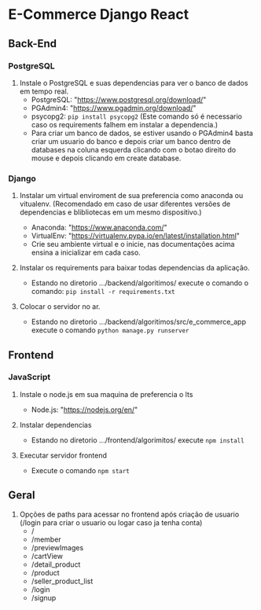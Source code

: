 # E-Commerce Django React

## Back-End

### PostgreSQL

1. Instale o PostgreSQL e suas dependencias para ver o banco de dados em tempo real.
    - PostgreSQL: "https://www.postgresql.org/download/"
    - PGAdmin4: "https://www.pgadmin.org/download/"
    - psycopg2: `pip install psycopg2`
    (Este comando só é necessario caso os requirements falhem em instalar a dependencia.)
    - Para criar um banco de dados, se estiver usando o PGAdmin4 basta criar um usuario do banco e depois criar um banco dentro de databases na coluna esquerda clicando com o botao direito do mouse e depois clicando em create database.
    
### Django

1. Instalar um virtual enviroment de sua preferencia como anaconda ou vitualenv.
    (Recomendado em caso de usar diferentes versões de dependencias e blibliotecas em um mesmo dispositivo.)
    - Anaconda: "https://www.anaconda.com/"
    - VirtualEnv: "https://virtualenv.pypa.io/en/latest/installation.html"
    - Crie seu ambiente virtual e o inicie, nas documentações acima ensina a inicializar em cada caso.

2. Instalar os requirements para baixar todas dependencias da aplicação.
    - Estando no diretorio .../backend/algoritimos/ execute o comando o comando: `pip install -r requirements.txt`
    
3. Colocar o servidor no ar.
    - Estando no diretorio .../backend/algoritimos/src/e_commerce_app execute o comando `python manage.py runserver`
    
## Frontend
 
### JavaScript
 
1. Instale o node.js em sua maquina de preferencia o lts
    - Node.js: "https://nodejs.org/en/"
    
2. Instalar dependencias
    - Estando no diretorio .../frontend/algorimitos/ execute `npm install`
    
3. Executar servidor frontend
    - Execute o comando `npm start`
    
## Geral
 
1. Opções de paths para acessar no frontend após criação de usuario (/login para criar o usuario ou logar caso ja tenha conta)
    - /
    - /member
    - /previewImages
    - /cartView
    - /detail_product
    - /product
    - /seller_product_list
    - /login
    - /signup
